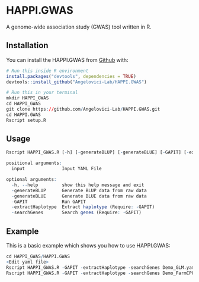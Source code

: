 # HAPPI.GWAS

<!-- badges: start -->
<!-- badges: end -->

A genome-wide association study (GWAS) tool written in R.

## Installation

You can install the HAPPI.GWAS from [Github](https://github.com/Angelovici-Lab/HAPPI.GWAS) with:

``` r
# Run this inside R environment
install.packages("devtools", dependencies = TRUE)
devtools::install_github("Angelovici-Lab/HAPPI.GWAS")
```

``` r
# Run this in your terminal
mkdir HAPPI_GWAS
cd HAPPI_GWAS
git clone https://github.com/Angelovici-Lab/HAPPI.GWAS.git
cd HAPPI.GWAS
Rscript setup.R
```

## Usage

``` r
Rscript HAPPI_GWAS.R [-h] [-generateBLUP] [-generateBLUE] [-GAPIT] [-extractHaplotype] [-searchGenes] input

positional arguments:
  input              Input YAML File

optional arguments:
  -h, --help         show this help message and exit
  -generateBLUP      Generate BLUP data from raw data
  -generateBLUE      Generate BLUE data from raw data
  -GAPIT             Run GAPIT
  -extractHaplotype  Extract haplotype (Require: -GAPIT)
  -searchGenes       Search genes (Require: -GAPIT)
```

## Example

This is a basic example which shows you how to use HAPPI.GWAS:

``` r
cd HAPPI_GWAS/HAPPI.GWAS
<Edit yaml file>
Rscript HAPPI_GWAS.R -GAPIT -extractHaplotype -searchGenes Demo_GLM.yaml
Rscript HAPPI_GWAS.R -GAPIT -extractHaplotype -searchGenes Demo_FarmCPU.yaml
```
